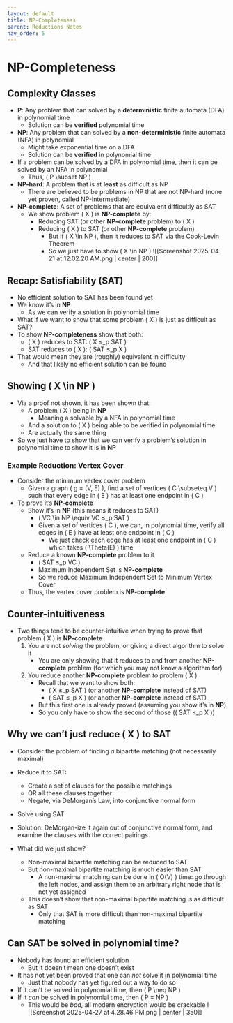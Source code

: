 ```yaml
---
layout: default
title: NP-Completeness
parent: Reductions Notes
nav_order: 5
---
```

# NP-Completeness

## Complexity Classes
- **P**: Any problem that can solved by a **deterministic** finite automata (DFA) in polynomial time
	- Solution can be **verified** polynomial time
- **NP**: Any problem that can solved by a **non-deterministic** finite automata (NFA) in polynomial
	- Might take exponential time on a DFA
	- Solution can be **verified** in polynomial time
- If a problem can be solved by a DFA in polynomial time, then it can be solved by an NFA in polynomial
	- Thus, \( P \subset NP \)
- **NP-hard**: A problem that is at **least** as difficult as NP
	- There are believed to be problems in NP that are not NP-hard (none yet proven, called NP-Intermediate)
- **NP-complete**: A set of problems that are equivalent difficultly as SAT
	- We show problem \( X \) is **NP-complete** by:
		- Reducing SAT (or other **NP-complete** problem) to \( X \)
		- Reducing \( X \) to SAT (or other **NP-complete** problem)
			- But if \( X \in NP \), then it reduces to SAT via the Cook-Levin Theorem
			- So we just have to show \( X \in NP \)
![[Screenshot 2025-04-21 at 12.02.20 AM.png | center | 200]]

## Recap: Satisfiability (SAT)
- No efficient solution to SAT has been found yet
- We know it’s in **NP**
	- As we can verify a solution in polynomial time
- What if we want to show that some problem \( X \) is just as difficult as SAT?
- To show **NP-completeness** show that both:
	- \( X \) reduces to SAT: \( X ≤_p SAT \)
	- SAT reduces to \( X \): \( SAT ≤_p X \)
- That would mean they are (roughly) equivalent in difficulty
	- And that likely no efficient solution can be found

## Showing \( X \in NP \)
- Via a proof not shown, it has been shown that:
	- A problem \( X \) being in **NP**
		- Meaning a solvable by a NFA in polynomial time
	- And a solution to \( X \) being able to be verified in polynomial time
	- Are actually the same thing
- So we just have to show that we can verify a problem’s solution in polynomial time to show it is in **NP**

### Example Reduction: Vertex Cover
- Consider the minimum vertex cover problem
	- Given a graph \( g = (V, E) \), find a set of vertices \( C \subseteq V \) such that every edge in \( E \) has at least one endpoint in \( C \)
- To prove it’s **NP-complete**
	- Show it’s in **NP** (this means it reduces to SAT)
		- \( VC \in NP \equiv VC ≤_p SAT \)
		- Given a set of vertices \( C \), we can, in polynomial time, verify all edges in \( E \) have at least one endpoint in \( C \)
			- We just check each edge has at least one endpoint in \( C \) which takes \( \Theta(E) \) time
	- Reduce a known **NP-complete** problem to it
		- \( SAT ≤_p VC \)
		- Maximum Independent Set is **NP-complete**
		- So we reduce Maximum Independent Set to Minimum Vertex Cover
	- Thus, the vertex cover problem is **NP-complete**

## Counter-intuitiveness
- Two things tend to be counter-intuitive when trying to prove that problem \( X \) is **NP-complete**
	1. You are not *solving* the problem, or giving a direct algorithm to solve it
		- You are only showing that it reduces to and from another **NP-complete** problem (for which you may not know a algorithm for)
	2. You reduce another **NP-complete** problem *to* problem \( X \)
		- Recall that we want to show both:
			- \( X ≤_p SAT \) (or another **NP-complete** instead of SAT)
			- \( SAT ≤_p X \) (or another **NP-complete** instead of SAT)
		- But this first one is already proved (assuming you show it’s in **NP**)
		- So you only have to show the second of those (\( SAT ≤_p X \))

## Why we can’t just reduce \( X \) to SAT
- Consider the problem of finding *a* bipartite matching (not necessarily maximal)
- Reduce it to SAT:
	- Create a set of clauses for the possible matchings
	- OR all these clauses together
	- Negate, via DeMorgan’s Law, into conjunctive normal form
- Solve using SAT
- Solution: DeMorgan-ize it again out of conjunctive normal form, and examine the clauses with the correct pairings

- What did we just show?
	- Non-maximal bipartite matching can be reduced to SAT
	- But non-maximal bipartite matching is much easier than SAT
		- A non-maximal matching can be done in \( O(V) \) time: go through the left nodes, and assign them to an arbitrary right node that is not yet assigned
	- This doesn’t show that non-maximal bipartite matching is as difficult as SAT
		- Only that SAT is more difficult than non-maximal bipartite matching

## Can SAT be solved in polynomial time?
- Nobody has found an efficient solution
	- But it doesn’t mean one doesn’t exist
- It has not yet been proved that one can *not* solve it in polynomial time
	- Just that nobody has yet figured out a way to do so
- If it can’t be solved in polynomial time, then \( P \neq NP \)
- If it *can* be solved in polynomial time, then \( P = NP \)
	- This would be *bad*, all modern encryption would be crackable
![[Screenshot 2025-04-27 at 4.28.46 PM.png | center | 350]]
